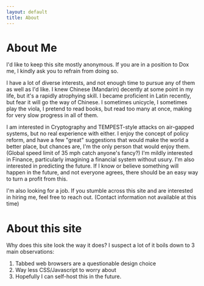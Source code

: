 ```yaml
---
layout: default
title: About
---
```


# About Me

I'd like to keep this site mostly anonymous. If you are in a position to Dox me, I kindly ask you to refrain from doing so. 

I have a lot of diverse interests, and not enough time to pursue any of them as well as I'd like. I knew Chinese (Mandarin) decently at some point in my life, but it's a rapidly atrophying skill. I became proficient in Latin recently, but fear it will go the way of Chinese. I sometimes unicycle, I sometimes play the viola, I pretend to read books, but read too many at once, making for very slow progress in all of them. 

I am interested in Cryptography and TEMPEST-style attacks on air-gapped systems, but no real experience with either. I enjoy the concept of policy reform, and have a few "great" suggestions that would make the world a better place, but chances are, I'm the only person that would enjoy them. (Global speed limit of 35 mph catch anyone's fancy?) I'm mildly interested in Finance, particularly imagining a financial system without usury. I'm also interested in predicting the future. If I know or believe something will happen in the future, and not everyone agrees, there should be an easy way to turn a profit from this. 

I'm also looking for a job. If you stumble across this site and are interested in hiring me, feel free to reach out. (Contact information not available at this time)

# About this site

Why does this site look the way it does? I suspect a lot of it boils down to 3 main observations:

 1. Tabbed web browsers are a questionable design choice
 2. Way less CSS/Javascript to worry about
 3. Hopefully I can self-host this in the future. 
